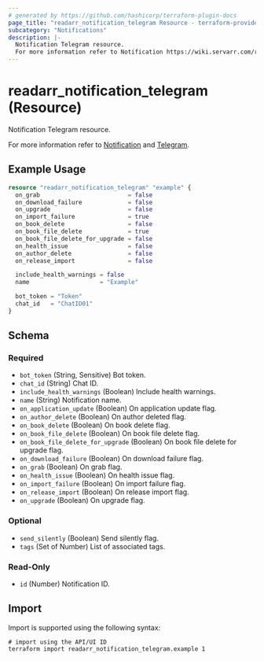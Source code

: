 ```yaml
---
# generated by https://github.com/hashicorp/terraform-plugin-docs
page_title: "readarr_notification_telegram Resource - terraform-provider-readarr"
subcategory: "Notifications"
description: |-
  Notification Telegram resource.
  For more information refer to Notification https://wiki.servarr.com/readarr/settings#connect and Telegram https://wiki.servarr.com/readarr/supported#telegram.
---
```


# readarr_notification_telegram (Resource)

<!-- subcategory:Notifications -->Notification Telegram resource.
For more information refer to [Notification](https://wiki.servarr.com/readarr/settings#connect) and [Telegram](https://wiki.servarr.com/readarr/supported#telegram).

## Example Usage

```terraform
resource "readarr_notification_telegram" "example" {
  on_grab                         = false
  on_download_failure             = false
  on_upgrade                      = false
  on_import_failure               = true
  on_book_delete                  = false
  on_book_file_delete             = true
  on_book_file_delete_for_upgrade = false
  on_health_issue                 = false
  on_author_delete                = false
  on_release_import               = false

  include_health_warnings = false
  name                    = "Example"

  bot_token = "Token"
  chat_id   = "ChatID01"
}
```

<!-- schema generated by tfplugindocs -->
## Schema

### Required

- `bot_token` (String, Sensitive) Bot token.
- `chat_id` (String) Chat ID.
- `include_health_warnings` (Boolean) Include health warnings.
- `name` (String) Notification name.
- `on_application_update` (Boolean) On application update flag.
- `on_author_delete` (Boolean) On author deleted flag.
- `on_book_delete` (Boolean) On book delete flag.
- `on_book_file_delete` (Boolean) On book file delete flag.
- `on_book_file_delete_for_upgrade` (Boolean) On book file delete for upgrade flag.
- `on_download_failure` (Boolean) On download failure flag.
- `on_grab` (Boolean) On grab flag.
- `on_health_issue` (Boolean) On health issue flag.
- `on_import_failure` (Boolean) On import failure flag.
- `on_release_import` (Boolean) On release import flag.
- `on_upgrade` (Boolean) On upgrade flag.

### Optional

- `send_silently` (Boolean) Send silently flag.
- `tags` (Set of Number) List of associated tags.

### Read-Only

- `id` (Number) Notification ID.

## Import

Import is supported using the following syntax:

```shell
# import using the API/UI ID
terraform import readarr_notification_telegram.example 1
```
